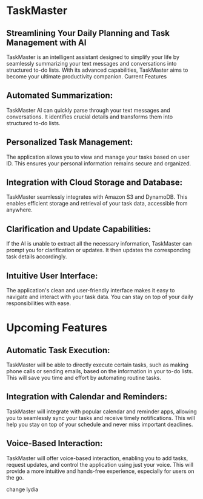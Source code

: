 # TaskMaster
## Streamlining Your Daily Planning and Task Management with AI

TaskMaster is an intelligent assistant designed to simplify your life by seamlessly summarizing your text messages and conversations into structured to-do lists. With its advanced capabilities, TaskMaster aims to become your ultimate productivity companion.
Current Features

## Automated Summarization:

TaskMaster AI can quickly parse through your text messages and conversations.
It identifies crucial details and transforms them into structured to-do lists.


## Personalized Task Management:

The application allows you to view and manage your tasks based on user ID.
This ensures your personal information remains secure and organized.


## Integration with Cloud Storage and Database:

TaskMaster seamlessly integrates with Amazon S3 and DynamoDB.
This enables efficient storage and retrieval of your task data, accessible from anywhere.


## Clarification and Update Capabilities:

If the AI is unable to extract all the necessary information, TaskMaster can prompt you for clarification or updates.
It then updates the corresponding task details accordingly.


## Intuitive User Interface:

The application's clean and user-friendly interface makes it easy to navigate and interact with your task data.
You can stay on top of your daily responsibilities with ease.



# Upcoming Features

## Automatic Task Execution:

TaskMaster will be able to directly execute certain tasks, such as making phone calls or sending emails, based on the information in your to-do lists.
This will save you time and effort by automating routine tasks.


## Integration with Calendar and Reminders:

TaskMaster will integrate with popular calendar and reminder apps, allowing you to seamlessly sync your tasks and receive timely notifications.
This will help you stay on top of your schedule and never miss important deadlines.


## Voice-Based Interaction:

TaskMaster will offer voice-based interaction, enabling you to add tasks, request updates, and control the application using just your voice.
This will provide a more intuitive and hands-free experience, especially for users on the go.

change
lydia

